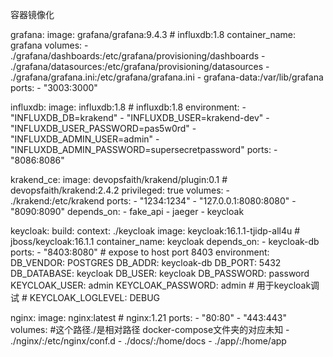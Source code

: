容器镜像化

grafana:
    image: grafana/grafana:9.4.3 # influxdb:1.8
    container_name: grafana
    volumes:
      - ./grafana/dashboards:/etc/grafana/provisioning/dashboards
      - ./grafana/datasources:/etc/grafana/provisioning/datasources
      - ./grafana/grafana.ini:/etc/grafana/grafana.ini
      - grafana-data:/var/lib/grafana
    ports:
      - "3003:3000"

  influxdb:
    image: influxdb:1.8 # influxdb:1.8
    environment:
      - "INFLUXDB_DB=krakend"
      - "INFLUXDB_USER=krakend-dev"
      - "INFLUXDB_USER_PASSWORD=pas5w0rd"
      - "INFLUXDB_ADMIN_USER=admin"
      - "INFLUXDB_ADMIN_PASSWORD=supersecretpassword"
    ports:
      - "8086:8086"

krakend_ce:
    image: devopsfaith/krakend/plugin:0.1 # devopsfaith/krakend:2.4.2
    privileged: true
    volumes:
      - ./krakend:/etc/krakend
    ports:
      - "1234:1234"
      - "127.0.0.1:8080:8080"
      - "8090:8090"
    depends_on:
      - fake_api
      - jaeger
      - keycloak

keycloak:
    build:
      context: ./keycloak
    image: keycloak:16.1.1-tjidp-all4u # jboss/keycloak:16.1.1
    container_name: keycloak
    depends_on:
      - keycloak-db
    ports:
      - "8403:8080" # expose to host port 8403
    environment:
      DB_VENDOR: POSTGRES
      DB_ADDR: keycloak-db
      DB_PORT: 5432
      DB_DATABASE: keycloak
      DB_USER: keycloak
      DB_PASSWORD: password
      KEYCLOAK_USER: admin
      KEYCLOAK_PASSWORD: admin
      # 用于keycloak调试
      # KEYCLOAK_LOGLEVEL: DEBUG

nginx:
    image: nginx:latest # nginx:1.21
    ports:
      - "80:80"
      - "443:443"
    volumes:
      #这个路径./是相对路径 docker-compose文件夹的对应未知
      - ./nginx/:/etc/nginx/conf.d
      - ./docs/:/home/docs
      - ./app/:/home/app